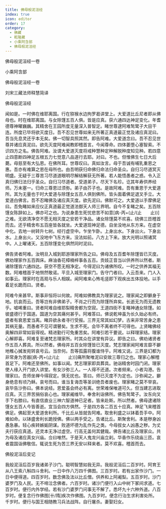 ```yaml
---
title: 佛母般泥洹经
index: true
icon: editor
order: 17
category:
  - 佛藏
  - 乾隆藏
  - 小乘阿含部
  - 佛母般泥洹经
---
```


佛母般泥洹经一卷  

小乘阿含部  

佛母般泥洹经一卷  

刘宋三藏法师释慧简译  

佛母般泥洹经  

闻如是。一时佛在维耶离国。行在猕猴水边拘罗曷讲堂上。大爱道比丘尼者即从佛母也。时在维耶离国。与女除馑五百人俱。皆是应真。获六通四达神足变化。年耆德尊神曜巍巍。其精舍在王园所度无量深入普智定。睹世尊逮阿难鹙鹭子大目干连。所度已毕将欲灭度日。吾不忍见世尊如来无所著正真道最正觉及诸应真泥曰。吾当先息灵还乎本无矣。佛一切智具照其然。即告阿难。大爱道念曰。吾不忍见世尊并诸应真泥曰。欲先灭度阿难闻教即稽首言。今闻尊命。四体萎堕心塞智索。不识四方之名。佛告阿难。汝谓大爱道灭度将戒种慧种定种解脱种度知见种。若四意止四意断四神足五根五力七觉意八品道行去耶。对曰。不也。但惟佛生七日大后薨。母慈至有大弘恩。在佛所耳。世尊叹曰。真如汝言。母于吾诚有哺乳重恩之惠。吾亦有难算之恩在母所也。由吾明获归命佛归命法归命圣众。自归习尽道冥灭明盛。无疑于三尊苦习尽道道眼明尽解结解获无所著。若人能悟愚者之惑。令入正真归佛归法归乎圣众。自归习尽道者。受道弟子。尽天下名珍。讫其年寿供养经师。万未塞一。归命三尊恩过须弥。弟子由芥子也。是故阿难。吾有重恩于大爱道所。其为无量也于时大爱道与除馑女五百人俱到佛所。皆头面着佛足退叉手立。大爱道白佛言。吾不忍睹佛及诸应真灭度。欲先泥曰。佛默可之。大爱道以手摩佛足曰。吾免睹如来应仪正真道最正觉道法御天人师三界明。自今不复睹之矣。五百除馑女陈辞如上。佛亦可之也。为说身患生死忧悲苦不如意[病-丙+(止/(止　　止))]之难。无欲清净空不愿无相灭度之安若干净品。诸女除馑莫不欢喜。绕佛三匝稽首而去。还乎精舍布五百座皆各就坐。大爱道现神足德。自坐没地从东方来。在虚空中化。去地一树转升七树。经行虚空中。乍坐乍卧。上身出水。下身出火。下身出水。上身出火。又没地中飞东方来。没法如前。八方上下来。放大光明以照诸冥中。人上曜诸天。五百除馑变化俱然同时泥曰。  

佛告贤者阿难。汝明旦入城到耶游理家所告之曰。佛母及五百耆年除馑皆已灭度。佛劝理家作五百舆床。麻油香花樟楠梓事各五百。贡妓正音当以供养所以然者。斯诸除馑皆六通四达。获空不愿无相净定。今得泥曰为诸佛所叹。一时之供养其福无数。阿难稽首于地恻然敬诺。平旦入城至理家门。告守门者曰。入云吾来。门人入如事云。理家时在高观与乐人相娱。闻阿难来心怖毛竖即下观疾出五体投地。以手着足长跪而曰。贤者。  

阿难今来甚早。斯事非恒将以何故。阿难如佛教具为理家说之。理家闻之即擗身于地。抗哀而云。吾等岂有非佛弟子。不肖之行而为除馑所弃矣。长逝无为而无遗教乎。嘘唏重曰。贤者阿难自维耶梨精舍都为空寂。王道四街不复睹神通女除馑。如彼盛德行于国道。国道为空其痛何甚乎。阿难答曰。佛说乾坤虽为长久始必有终。盛者有衰恩爱当离。睹异欲永者寻行受报。三界无常其如幻梦。古来非常苦身之患其祸无量。而愚者不见可谓瞽矣。生求不死。会毕不离者终不可得也。上贤睹佛经奥解四非常如盲得视。精进勤行可免重苦矣。阿难引若干要说。以释理家结。理家心解即喜。阿难复至诸梵志理家所。时其众在讲堂有异议。即告之曰。佛劝诸贤者作五百人葬具。所以然者。佛母并五百女除馑皆已灭度。梵志理家闻阿难言靡不擗地椎心搣发宛转哀号云。当奈何。吾等孤露将腹谁恃乎。阿难又说。三界是幻都为非常身为苦器[病-丙+(止/(止　　止))]痛所聚唯泥曰安故三尊归之也。理家心解稽首足下。阿难还至佛所。如事以闻。梵志理家即具葬具。驰诣精舍时园门闭。理家使人缘入开门欲入讲堂。有女沙弥三人。一人得不还道。次者频来。小者沟港。告理家曰。吾师坐禅今得寂定。慎无扰也。答曰。师已灭度不为定也。沙弥闻之。擗身绝息有顷乃稣。哀号而曰。谁当复诲吾等圣训绝吾者废也。理家睹之莫不举哀。哀毕告沙弥曰。佛本说经。恩爱虽会终必有离。世荣难保唯道可久。但当建志进取应真。灭三界苦捐俗哀心也。理家阇维毕。奉舍利诣佛所。佛告鹙鹭子。汝东向叉手下右膝曰。有直信直业三神六智道神已足者。皆来赴斯。所以然者。佛母逮诸除馑女五百人今皆善逝。宜当会四方俱然。于是四方各二百五十应真。神足飞来稽首佛足。佛起至大爱道舍利所。千比丘从皆就告阿难。取舍利盛之以钵着吾手中。阿难如命。以钵盛舍利长跪授佛。佛以两手受之。告诸比丘。斯聚舍利。本是秽身凶愚急暴。轻心疾转嫉姤阴谋。败道坏德为乱作先之类。今母拔女人凶愚之秽。为丈夫行获应真道。还灵本无净过虚空。行高无盖何其健哉。佛告诸比丘及理家众。共为母及诸应真女兴庙。佥曰唯然。于是天人鬼龙兴庙立刹。华香作乐绕庙三匝。哀者震国诣佛敬信。辄说生死为苦三界无安以释来者。莫不欢喜。稽首而去。  

佛般泥洹后变记  

我般泥洹后百岁我诸弟子沙门。聪明智慧如我无异。我般泥洹后二百岁时。阿育王从八王索八斛四斗舍利。一日中作八万四千佛图。三百岁时。若有出家作沙门。一日中便得道。四百岁时。数念佛及法以比丘僧。供养和上阿阇梨。五百岁时。沙门婆罗门及人民。无不啼泣念佛者。六百岁时。诸沙门便行入山中树下冢间求道。七百岁时。便行内外学经。若有沙门婆罗门问事无不解了。悉坏九十六种外道。八百岁时。便复念行作佛图[卄/隋]疾次作佛图。九百岁时。便念行治生求利害处所。千岁时。便行与国王相随教习兵法战阵。自行屠杀。妻娶妇女。  
